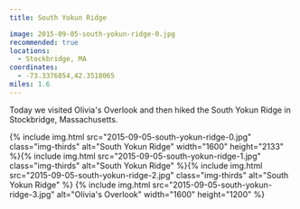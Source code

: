 ```yaml
---
title: South Yokun Ridge

image: 2015-09-05-south-yokun-ridge-0.jpg
recommended: true
locations:
  - Stockbridge, MA
coordinates:
  - -73.3376854,42.3518065
miles: 1.6
---
```


Today we visited Olivia's Overlook and then hiked the South Yokun Ridge in Stockbridge, Massachusetts.

<div class="photos">
{% include img.html src="2015-09-05-south-yokun-ridge-0.jpg" class="img-thirds" alt="South Yokun Ridge" width="1600" height="2133" %}{% include img.html src="2015-09-05-south-yokun-ridge-1.jpg" class="img-thirds" alt="South Yokun Ridge" %}{% include img.html src="2015-09-05-south-yokun-ridge-2.jpg" class="img-thirds" alt="South Yokun Ridge" %}
{% include img.html src="2015-09-05-south-yokun-ridge-3.jpg" alt="Olivia's Overlook" width="1600" height="1200" %}
</div>
